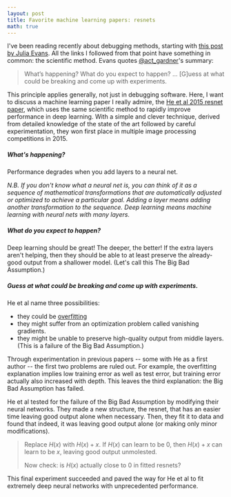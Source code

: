 ```yaml
---
layout: post
title: Favorite machine learning papers: resnets
math: true
---
```


I've been reading recently about debugging methods, starting with [this post by Julia Evans](https://jvns.ca/blog/2019/06/23/a-few-debugging-resources/). All the links I followed from that point have something in common: the scientific method. Evans quotes [@act_gardner](https://twitter.com/act_gardner)'s summary:

> What’s happening? What do you expect to happen? ... [G]uess at what could be breaking and come up with experiments.

This principle applies generally, not just in debugging software. Here, I want to discuss a machine learning paper I really admire, the [He et al 2015 resnet paper](https://arxiv.org/pdf/1512.03385.pdf), which uses the same scientific method to rapidly improve performance in deep learning. With a simple and clever technique, derived from detailed knowledge of the state of the art followed by careful experimentation, they won first place in multiple image processing competitions in 2015.

##### What's happening?

Performance degrades when you add layers to a neural net.

*N.B. If you don't know what a neural net is, you can think of it as a sequence of mathematical transformations that are automatically adjusted or optimized to achieve a particular goal. Adding a layer means adding another transformation to the sequence. Deep learning means machine learning with neural nets with many layers.*

##### What do you expect to happen?

Deep learning should be great! The deeper, the better! If the extra layers aren't helping, then they should be able to at least preserve the already-good output from a shallower model. (Let's call this The Big Bad Assumption.)

##### Guess at what could be breaking and come up with experiments.

He et al name three possibilities: 

- they could be [overfitting](https://www.coursera.org/lecture/ml-regression/overfitting-demo-o6wzg)
- they might suffer from an optimization problem called vanishing gradients. 
- they might be unable to preserve high-quality output from middle layers. (This is a failure of the Big Bad Assumption.)

Through experimentation in previous papers -- some with He as a first author -- the first two problems are ruled out. For example, the overfitting explanation implies low training error as well as test error, but training error actually also increased with depth. This leaves the third explanation: the Big Bad Assumption has failed. 

He et al tested for the failure of the Big Bad Assumption by modifying their neural networks. They made a new structure, the resnet, that has an easier time leaving good output alone when necessary. Then, they fit it to data and found that indeed, it was leaving good output alone (or making only minor modifications).

> Replace $H(x)$ with $H(x) + x$. If $H(x)$ can learn to be $0$, then $H(x) + x$ can learn to be $x$, leaving good output unmolested.
> 
> Now check: is $H(x)$ actually close to $0$ in fitted resnets? 

This final experiment succeeded and paved the way for He et al to fit extremely deep neural networks with unprecedented performance.